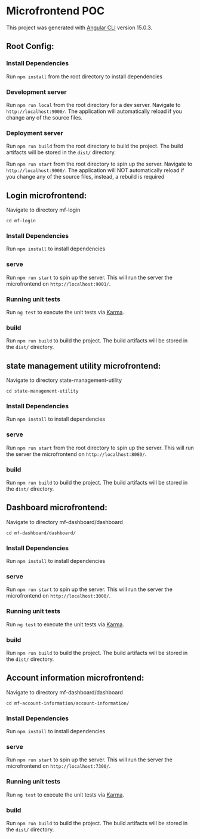 # Microfrontend POC

This project was generated with [Angular CLI](https://github.com/angular/angular-cli) version 15.0.3.

## Root Config:

### Install Dependencies

Run `npm install` from the root directory to install dependencies

### Development server

Run `npm run local` from the root directory for a dev server. Navigate to `http://localhost:9000/`. The application will automatically reload if you change any of the source files.

### Deployment server

Run `npm run build` from the root directory to build the project. The build artifacts will be stored in the `dist/` directory.

Run `npm run start` from the root directory to spin up the server. Navigate to `http://localhost:9000/`. The application will NOT automatically reload if you change any of the source files, instead, a rebuild is required



## Login microfrontend:

Navigate to directory mf-login

`cd mf-login`

### Install Dependencies

Run `npm install` to install dependencies

### serve

Run `npm run start`  to spin up the server. This will run the server the microfrontend on `http://localhost:9001/`. 

### Running unit tests

Run `ng test` to execute the unit tests via [Karma](https://karma-runner.github.io).

### build

Run `npm run build` to build the project. The build artifacts will be stored in the `dist/` directory.


## state management utility microfrontend:

Navigate to directory state-management-utility

`cd state-management-utility`

### Install Dependencies

Run `npm install` to install dependencies

### serve

Run `npm run start` from the root directory to spin up the server. This will run the server the microfrontend on `http://localhost:8080/`. 

### build

Run `npm run build` to build the project. The build artifacts will be stored in the `dist/` directory.


## Dashboard microfrontend:

Navigate to directory mf-dashboard/dashboard

`cd mf-dashboard/dashboard/`

### Install Dependencies

Run `npm install` to install dependencies

### serve

Run `npm run start`  to spin up the server. This will run the server the microfrontend on `http://localhost:3000/`. 

### Running unit tests

Run `ng test` to execute the unit tests via [Karma](https://karma-runner.github.io).

### build

Run `npm run build` to build the project. The build artifacts will be stored in the `dist/` directory.


## Account information microfrontend:

Navigate to directory mf-dashboard/dashboard

`cd mf-account-information/account-information/`

### Install Dependencies

Run `npm install` to install dependencies

### serve

Run `npm run start`  to spin up the server. This will run the server the microfrontend on `http://localhost:7300/`. 

### Running unit tests

Run `ng test` to execute the unit tests via [Karma](https://karma-runner.github.io).

### build

Run `npm run build` to build the project. The build artifacts will be stored in the `dist/` directory.